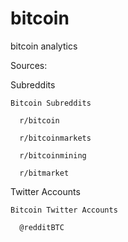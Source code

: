 # bitcoin
bitcoin analytics 

Sources:

  Subreddits
  
    Bitcoin Subreddits 
    
      r/bitcoin
      
      r/bitcoinmarkets
      
      r/bitcoinmining
      
      r/bitmarket
      
  Twitter Accounts
    
    Bitcoin Twitter Accounts
    
      @redditBTC
